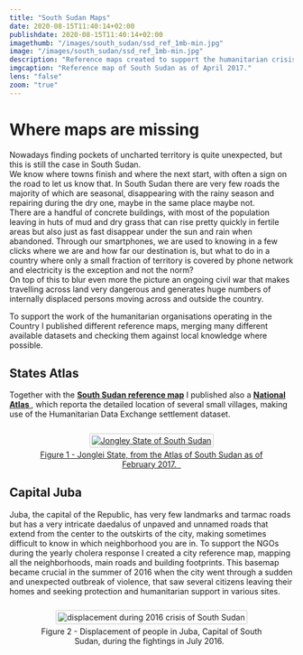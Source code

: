 ```yaml
---
title: "South Sudan Maps"
date: 2020-08-15T11:40:14+02:00
publishdate: 2020-08-15T11:40:14+02:00
imagethumb: "/images/south_sudan/ssd_ref_1mb-min.jpg"
image: "/images/south_sudan/ssd_ref_1mb-min.jpg"
description: "Reference maps created to support the humanitarian crisis response"
imgcaption: "Reference map of South Sudan as of April 2017."
lens: "false"
zoom: "true"
---
```

<div class='container'>
<h1>Where maps are missing</h1>
    <p></p>
<p>
Nowadays finding pockets of uncharted territory is quite unexpected, but this is still the case in South Sudan.<br>
We know where towns finish and where the next start, with often a sign on the road to let us know that. In South Sudan there are very few roads the majority of which are seasonal, disappearing with the rainy season and repairing during the dry one, maybe in the same place maybe not. <br>There are a handful of concrete buildings, with most of the population leaving in huts of mud and dry grass that can rise pretty quickly in fertile areas but also just as fast disappear under the sun and rain when abandoned.   
Through our smartphones, we are used to knowing in a few clicks where we are and how far our destination is, but what to do in a country where only a small fraction of territory is covered by phone network and electricity is the exception and not the norm?
<br>On top of this to blur even more the picture an ongoing civil war that makes travelling across land very dangerous and generates huge numbers of internally displaced persons moving across and outside the country.</p>
<p>
To support the work of the humanitarian organisations operating in the Country I published different reference maps, merging many different available datasets and checking them against local knowledge where possible.
</p>




<h2>States Atlas</h2>
<p>
Together with the <b><a target="_blank" href="https://www.impact-repository.org/document/reach/94fd7237/reach_ssd_map_southsudan_15june2017_a3l_0.pdf">South Sudan reference map</a></b> I published also a <b><a target="_blank" href="https://www.impact-repository.org/document/reach/f5e99332/reach_ssd_maps_stateatlas_7february2017.pdf">National Atlas </a></b>, which reporta the detailed location of several small villages, making use of the Humanitarian Data Exchange settlement dataset. 
</p>


<div style="text-align: center">
<figure class="figcap framelight">
<a target="_blank" href="https://www.impact-repository.org/document/reach/f5e99332/reach_ssd_maps_stateatlas_7february2017.pdf">
<img style="border-radius: 0.15rem; max-width:85%; margin-top: 0.8em; margin-bottom: 0.3em; border:1px solid rgb(202, 202, 202); padding:3px;"  alt="Jongley State of South Sudan"  class="medium" src="/images/south_sudan/jongley_ssd_maps_stateatlas_7february2017.jpg">
<figcaption>Figure 1 - Jonglei State, from the Atlas of South Sudan as of February 2017.&nbsp;&nbsp;<i class="fas fa-external-link-alt"></i></figcaption>
</a>
</figure>
</div>


<h2>Capital Juba</h2>

<p> Juba, the capital of the Republic, has very few landmarks and tarmac roads but has a very intricate daedalus of unpaved and unnamed roads that extend from the center to the outskirts of the city, making sometimes difficult to know in which neighborhood you are in. To support the NGOs during the yearly cholera response I created a city reference map, mapping all the neighborhoods, main roads and building footprints. This basemap became crucial in the summer of 2016 when the city went through a sudden and unexpected outbreak of violence, that saw several citizens leaving their homes and seeking protection and humanitarian support in various sites.</p>

<div style="text-align: center">
<figure class="figcap framelight">
<img style="border-radius: 0.15rem; max-width:80%; margin-top: 0.8em; margin-bottom: 0.3em; border:1px solid rgb(202, 202, 202); padding:3px;"  alt="displacement during 2016 crisis of South Sudan"  class="medium" src="/images/south_sudan/reach_ssd_juba_rapididpestimation_july2016.gif">
<figcaption>Figure 2 - Displacement of people in Juba, Capital of South Sudan, during the fightings in July 2016.&nbsp;&nbsp;</figcaption>
</figure>
</div>

</br>
</br>
<!-- Div End of Page -->
</div>
